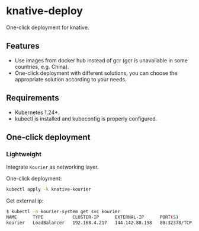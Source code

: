 # knative-deploy

One-click deployment for knative.

## Features

* Use images from docker hub instead of gcr (gcr is unavailable in some countries, e.g. China).
* One-click deployment with different solutions, you can choose the appropriate solution according to your needs.

## Requirements

* Kubernetes 1.24+.
* kubectl is installed and kubeconfig is properly configured.

## One-click deployment

### Lightweight

Integrate `Kourier` as networking layer.

One-click deployment:

```bash
kubectl apply -k knative-kourier
```

Get external ip:

```bash
$ kubectl -n kourier-system get svc kourier
NAME      TYPE           CLUSTER-IP      EXTERNAL-IP      PORT(S)                      AGE
kourier   LoadBalancer   192.168.4.217   144.142.88.198   80:32378/TCP,443:32595/TCP   29m
```